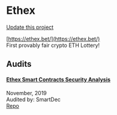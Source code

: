 
# Ethex

[Update this project](https://github.com/ConsenSys/blockchainSecurityDB/edit/master/projects/ethex.json)
  
[https://ethex.bet/](https://ethex.bet/)<br>
First provably fair crypto ETH Lottery!


## Audits



#### [Ethex Smart Contracts Security Analysis](https://blog.smartdec.net/ethex-smart-contracts-security-analysis-104cf067fd02)

November, 2019<br>
Audited by: SmartDec<br>
[Repo](https://github.com/ethex-bet/ethex-contracts)<br>
      

  



